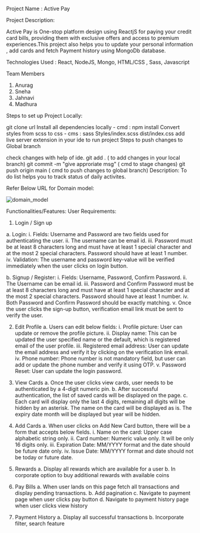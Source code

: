 Project Name : Active Pay

Project Description:

Active Pay is One-stop platform design using ReactjS for paying your credit card bills, providing them with exclusive offers and access to premium experiences.This project also helps you to update your personal information , add cards and fetch Payment history using MongoDb database.

Technologies Used : React, NodeJS, Mongo, HTML/CSS , Sass, Javascript

Team Members
1. Anurag
2. Sneha
3. Jahnavi
4. Madhura

Steps to set up Project Locally:

git clone url
Install all dependencies locally - cmd : npm install
Convert styles from scss to css - cms : sass Styles/index.scss dist/index.css
add live server extension in your ide to run project
Steps to push changes to Global branch

check changes with help of ide.
git add . ( to add changes in your local branch)
git commit -m "give approriate msg" ( cmd to stage changes)
git push origin main ( cmd to push changes to global branch)
Description: To do list helps you to track status of daily activites.

Refer Below URL for Domain model:

![domain_model](https://user-images.githubusercontent.com/112993464/199588030-33d55de9-73c2-47d8-aca4-431f4aa69350.jpg)

Functionalities/Features: 
User Requirements:

1.	Login / Sign up

a.	Login:
i.	Fields: Username and Password are two fields used for authenticating the user. 
ii.	The username can be email id. 
iii.	Password must be at least 8 characters long and must have at least 1 special character and at the most 2 special characters.  Password should have at least 1 number.
iv.	Validation: The username and password key-value will be verified immediately when the user clicks on login button.

b.	Signup / Register:
i.	Fields: Username, Password, Confirm Password.
ii.	The Username can be email id. 
iii.	Password and Confirm Password must be at least 8 characters long and must have at least 1 special character and at the most 2 special characters.  Password should have at least 1 number.
iv.	Both Password and Confirm Password should be exactly matching.
v.	Once the user clicks the sign-up button, verification email link must be sent to verify the user.  


2.	Edit Profile
a.	Users can edit below fields:
i.	Profile picture: User can update or remove the profile picture.
ii.	Display name: This can be updated the user specified name or the default, which is registered email of the user profile.
iii.	Registered email address: User can update the email address and verify it by clicking on the verification link email.
iv.	Phone number: Phone number is not mandatory field, but user can add or update the phone number and verify it using OTP. 
v.	Password Reset: User can update the login password.


3.	View Cards
a.	Once the user clicks view cards, user needs to be authenticated by a 4-digit numeric pin.
b.	After successful authentication, the list of saved cards will be displayed on the page. 
c.	Each card will display only the last 4 digits, remaining all digits will be hidden by an asterisk. The name on the card will be displayed as is. The expiry date month will be displayed but year will be hidden.


4.	Add Cards
a.	When user clicks on Add New Card button, there will be a form that accepts below fields.
i.	Name on the card: Upper case alphabetic string only.
ii.	Card number: Numeric value only. It will be only 16 digits only.
iii.	Expiration Date: MM/YYYY format and the date should be future date only.
iv.	Issue Date: MM/YYYY format and date should not be today or future date.


5.	Rewards
a.	Display all rewards which are available for a user
b.	In corporate option to buy additional rewards with available coins


6.	Pay Bills
a.	When user lands on this page fetch all transactions and display pending transactions.
b.	Add pagination
c.	Navigate to payment page when user clicks pay button
d.	Navigate to payment history page when user clicks view history

7.	Payment History
a.	Display all successful transactions
b.	Incorporate filter, search feature



